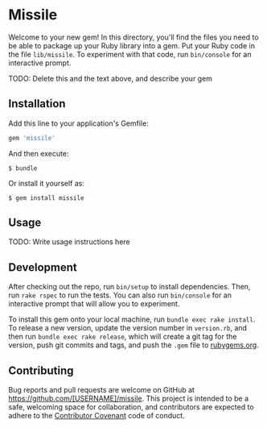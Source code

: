 # Missile

Welcome to your new gem! In this directory, you'll find the files you need to be able to package up your Ruby library into a gem. Put your Ruby code in the file `lib/missile`. To experiment with that code, run `bin/console` for an interactive prompt.

TODO: Delete this and the text above, and describe your gem

## Installation

Add this line to your application's Gemfile:

```ruby
gem 'missile'
```

And then execute:

    $ bundle

Or install it yourself as:

    $ gem install missile

## Usage

TODO: Write usage instructions here

## Development

After checking out the repo, run `bin/setup` to install dependencies. Then, run `rake rspec` to run the tests. You can also run `bin/console` for an interactive prompt that will allow you to experiment.

To install this gem onto your local machine, run `bundle exec rake install`. To release a new version, update the version number in `version.rb`, and then run `bundle exec rake release`, which will create a git tag for the version, push git commits and tags, and push the `.gem` file to [rubygems.org](https://rubygems.org).

## Contributing

Bug reports and pull requests are welcome on GitHub at https://github.com/[USERNAME]/missile. This project is intended to be a safe, welcoming space for collaboration, and contributors are expected to adhere to the [Contributor Covenant](contributor-covenant.org) code of conduct.

